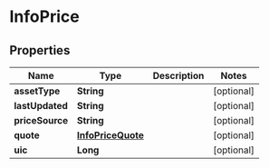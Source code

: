 # InfoPrice

## Properties
Name | Type | Description | Notes
------------ | ------------- | ------------- | -------------
**assetType** | **String** |  |  [optional]
**lastUpdated** | **String** |  |  [optional]
**priceSource** | **String** |  |  [optional]
**quote** | [**InfoPriceQuote**](InfoPriceQuote.md) |  |  [optional]
**uic** | **Long** |  |  [optional]
